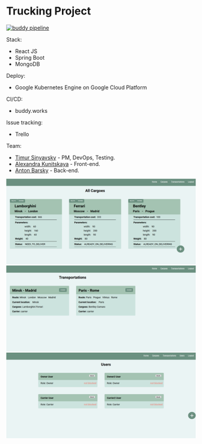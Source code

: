 # Trucking Project

[![buddy pipeline](https://app.buddy.works/sinytim/trucking/pipelines/pipeline/251628/badge.svg?token=c4862526df343920faa011b091ba137ba969511c8482d0d839125ed1a2ac5837 "buddy pipeline")](https://app.buddy.works/sinytim/trucking/pipelines/pipeline/251628)

Stack:
* React JS
* Spring Boot
* MongoDB

Deploy:
* Google Kubernetes Engine on Google Cloud Platform

CI/CD:
* buddy.works

Issue tracking:
* Trello

Team:
* [Timur Sinyavsky](https://github.com/SinyTim) - PM, DevOps, Testing.
* [Alexandra Kunitskaya](https://github.com/kunitskaja) - Front-end.
* [Anton Barsky](https://github.com/JustTohich) - Back-end.

![Owner](/diagrams/ui/owner.png)
![Carrier](/diagrams/ui/carrier.png)
![Admin](/diagrams/ui/admin.png)
